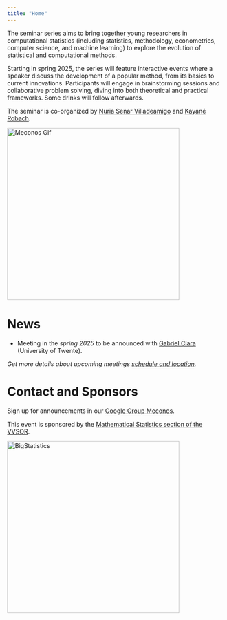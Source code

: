 ```yaml
---
title: "Home"
---
```


The seminar series aims to bring together young researchers in computational statistics (including statistics, methodology, econometrics, computer science, and machine learning) to explore the evolution of statistical and computational methods. 

Starting in spring 2025, the series will feature interactive events where a speaker discuss the development of a popular method, from its basics to current innovations. Participants will engage in brainstorming sessions and collaborative problem solving, diving into both theoretical and practical frameworks. Some drinks will follow afterwards.

The seminar is co-organized by [Nuria Senar Villadeamigo](https://github.com/nuria-sv) and [Kayané Robach](https://kayanerobach.github.io/).

<img src="/MeconosLogoGif.gif" alt="Meconos Gif" width="400px"/>

# News

* Meeting in the *spring 2025* to be announced with <a href="https://gclara.gitlab.io/"> Gabriel Clara </a> (University of Twente).

*Get more details about upcoming meetings [schedule and location](upcoming).*

# Contact and Sponsors

Sign up for announcements in our [Google Group Meconos](https://groups.google.com/g/meconos/about).

This event is sponsored by the [Mathematical Statistics section of the VVSOR](https://www.vvsor.nl/mathematical-statistics/).

<img src="/vvsorlogo.jpeg" alt="BigStatistics" width="400px"/>